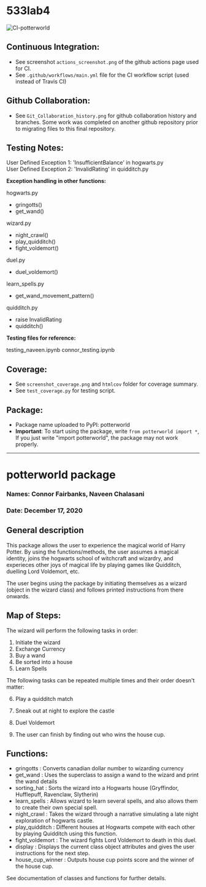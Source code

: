 # 533lab4
![CI-potterworld](https://github.com/cfbanks/data-533-lab4/workflows/CI-potterworld/badge.svg)

## **Continuous Integration:**
- See screenshot `actions_screenshot.png` of the github actions page used for CI. 
- See `.github/workflows/main.yml` file for the CI workflow script (used instead of Travis CI)

## **Github Collaboration:**
- See `Git_Collaboration_history.png` for github collaboration history and branches. Some work was completed on another github repository prior to migrating files to this final repository.

## **Testing Notes:**

User Defined Exception 1: 'InsufficientBalance' in hogwarts.py    
User Defined Exception 2: 'InvalidRating' in quidditch.py


**Exception handling in other functions:**

hogwarts.py 
 - gringotts()
 - get_wand()

wizard.py
 - night_crawl() 
 - play_quidditch()
 - fight_voldemort()

duel.py
 - duel_voldemort()

learn_spells.py
 - get_wand_movement_pattern()

quidditch.py
 - raise InvalidRating
 - quidditch() 

**Testing files for reference:**

testing_naveen.ipynb
connor_testing.ipynb

## **Coverage:**
- See `screenshot_coverage.png` and `htmlcov` folder for coverage summary.
- See `test_coverage.py` for testing script.

## **Package:**
- Package name uploaded to PyPI: potterworld
- **Important**: To start using the package, write `from potterworld import *`, If you just write "import potterworld", the package may not work properly.

____________

# potterworld package
### Names: Connor Fairbanks, Naveen Chalasani
### Date: December 17, 2020

## General description
This package allows the user to experience the magical world of Harry Potter. By using the functions/methods, the user assumes a magical identity, joins the hogwarts school of witchcraft and wizardry, and experieces other joys of magical life by playing games like Quidditch, duelling Lord Voldemort, etc.

The user begins using the package by initiating themselves as a wizard (object in the wizard class) and follows printed instructions from there onwards. 

## Map of Steps: 

The wizard will perform the following tasks in order:

1. Initiate the wizard
2. Exchange Currency
3. Buy a wand
4. Be sorted into a house
5. Learn Spells

The following tasks can be repeated multiple times and their order doesn't matter:

6. Play a quidditch match
7. Sneak out at night to explore the castle
8. Duel Voldemort

9. The user can finish by finding out who wins the house cup. 

## Functions:
- gringotts : Converts canadian dollar number to wizarding currency
- get_wand : Uses the superclass to assign a wand to the wizard and print the wand details
- sorting_hat : Sorts the wizard into a Hogwarts house (Gryffindor, Hufflepuff, Ravenclaw, Slytherin)
- learn_spells : Allows wizard to learn several spells, and also allows them to create their own special spell.
- night_crawl : Takes the wizard through a narrative simulating a late night exploration of hogwarts castle.
- play_quidditch : Different houses at Hogwarts compete with each other by playing Quidditch using this function. 
- fight_voldemort : The wizard fights Lord Voldemort to death in this duel.
- display : Displays the current class object attributes and gives the user instructions for the next step.
- house_cup_winner : Outputs house cup points score and the winner of the house cup. 
    
See documentation of classes and functions for further details.
